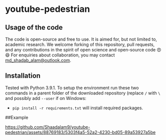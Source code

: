 # youtube-pedestrian

## Usage of the code
The code is open-source and free to use. It is aimed for, but not limited to, academic research. We welcome forking of this repository, pull requests, and any contributions in the spirit of open science and open-source code 😍😄 For enquiries about collaboration, you may contact md_shadab_alam@outlook.com.

## Installation
Tested with Python 3.9.1. To setup the environment run these two commands in a parent folder of the downloaded repository (replace `/` with `\` and possibly add `--user` if on Windows:
- `pip install -r requirements.txt` will install required packages.

##Example

https://github.com/Shaadalam9/youtube-pedestrian/assets/88769183/5303f4a5-52a2-4230-bd05-89a53927a5be


